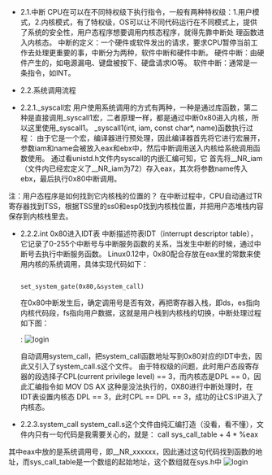 
- 2.1.中断
    CPU在可以在不同特权级下执行指令，一般有两种特权级：1.用户模式，2.内核模式，有了特权级，OS可以让不同代码运行在不同模式上，提供了系统的安全性，用户态程序想要调用内核态程序，就得先靠中断处
理函数进入内核态。
中断的定义：一个硬件或软件发出的请求，要求CPU暂停当前工作去处理更重要的事，中断分为两种，软件中断和硬件中断。
硬件中断：由硬件产生的，如电源漏电、键盘被按下、硬盘请求IO等。
软件中断：通常是一条指令，如INT。

- 2.2.系统调用流程
- 2.2.1._syscall宏
    用户使用系统调用的方式有两种，一种是通过库函数，第二种是直接调用_syscall1宏，二者原理一样，都是通过中断0x80进入内核，所以这里使用_syscall1。
_syscall1(int, iam, const char*, name)函数执行过程： 
    由于它是一个宏，编译器进行预处理，因此编译器首先将它进行宏展开，参数iam和name会被放入eax和ebx中，然后中断调用送入内核给系统调用函数使用。  通过看unistd.h文件内syscall的内嵌汇编可知，它
首先将__NR_iam（文件内已经宏定义了__NR_iam为72）存入eax，其次将参数name传入ebx，最后执行0x80中断调用。

注：用户态程序是如何找到它内核栈的位置的？
    在中断过程中，CPU自动通过TR寄存器找到TSS，根据TSS里的ss0和esp0找到内核栈位置，并把用户态堆栈内容保存到内核栈里去。

- 2.2.2.int 0x80进入IDT表
    中断描述符表IDT（interrupt descriptor table），它记录了0-255个中断号与中断服务函数的关系，当发生中断的时候，通过中断号去执行中断服务函数。
    Linux0.12中，0x80配合存放在eax里的常数来使用内核的系统调用，具体实现代码如下：

                                                       set_system_gate(0x80,&system_call)

    在0x80中断发生后，确定调用号是否有效，再把寄存器入栈，即ds，es指向内核代码段，fs指向用户数据，这就是用户栈到内核栈的切换，中断处理过程如下图：
    
    :                                                                                        ![login](https://github.com/Louis-LYK/myOSlab/blob/main/_syscall.s.png)
                                                                
         
         
    自动调用system_call，把system_call函数地址写到0x80对应的IDT中去，因此又引入了system_call.s这个文件。
由于特权级的问题，此时用户态段寄存器的段选择子CPL(current privilege level) == 3，而内核态是DPL == 0，因此汇编指令如 MOV DS AX 这种是没法执行的，0X80进行中断处理时，在IDT表设置内核态
DPL == 3，此时CPL == DPL == 3，成功的让CS:IP进入了内核态。

 - 2.2.3.system_call
	system_call.s这个文件由纯汇编打造（没看，看不懂），文件内只有一句代码是我需要关心的，就是：
                                                        call sys_call_table + 4 * %eax

其中eax中放的是系统调用号，即__NR_xxxxxx，因此通过这句代码找到函数的地址，而sys_call_table是一个数组的起始地址，这个数组就在sys.h中
                                                                                           ![login](https://github.com/Louis-LYK/myOSlab/blob/main/interrupt.png)


